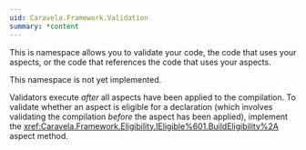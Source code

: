 ```yaml
---
uid: Caravela.Framework.Validation
summary: *content
---
```

This is namespace allows you to validate your code, the code that uses your aspects, or the code that references the code
that uses your aspects.

This namespace is not yet implemented.

Validators execute _after_ all aspects have been applied to the compilation. To validate whether an aspect is eligible for
a declaration (which involves validating the compilation _before_ the aspect has been applied), implement the 
<xref:Caravela.Framework.Eligibility.IEligible%601.BuildEligibility%2A> 
aspect method.

